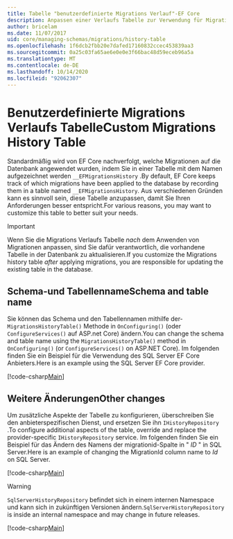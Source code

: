 ```yaml
---
title: Tabelle "benutzerdefinierte Migrations Verlauf"-EF Core
description: Anpassen einer Verlaufs Tabelle zur Verwendung für Migrationen mit Entity Framework Core
author: bricelam
ms.date: 11/07/2017
uid: core/managing-schemas/migrations/history-table
ms.openlocfilehash: 1f6dcb2fbb20e7dafed17160832ccec453839aa3
ms.sourcegitcommit: 0a25c03fa65ae6e0e0e3f66bac48d59eceb96a5a
ms.translationtype: MT
ms.contentlocale: de-DE
ms.lasthandoff: 10/14/2020
ms.locfileid: "92062307"
---
```

# <a name="custom-migrations-history-table"></a><span data-ttu-id="5b878-103">Benutzerdefinierte Migrations Verlaufs Tabelle</span><span class="sxs-lookup"><span data-stu-id="5b878-103">Custom Migrations History Table</span></span>

<span data-ttu-id="5b878-104">Standardmäßig wird von EF Core nachverfolgt, welche Migrationen auf die Datenbank angewendet wurden, indem Sie in einer Tabelle mit dem Namen aufgezeichnet werden `__EFMigrationsHistory` .</span><span class="sxs-lookup"><span data-stu-id="5b878-104">By default, EF Core keeps track of which migrations have been applied to the database by recording them in a table named `__EFMigrationsHistory`.</span></span> <span data-ttu-id="5b878-105">Aus verschiedenen Gründen kann es sinnvoll sein, diese Tabelle anzupassen, damit Sie Ihren Anforderungen besser entspricht.</span><span class="sxs-lookup"><span data-stu-id="5b878-105">For various reasons, you may want to customize this table to better suit your needs.</span></span>

> [!IMPORTANT]
> <span data-ttu-id="5b878-106">Wenn Sie die Migrations Verlaufs Tabelle *nach* dem Anwenden von Migrationen anpassen, sind Sie dafür verantwortlich, die vorhandene Tabelle in der Datenbank zu aktualisieren.</span><span class="sxs-lookup"><span data-stu-id="5b878-106">If you customize the Migrations history table *after* applying migrations, you are responsible for updating the existing table in the database.</span></span>

## <a name="schema-and-table-name"></a><span data-ttu-id="5b878-107">Schema-und Tabellenname</span><span class="sxs-lookup"><span data-stu-id="5b878-107">Schema and table name</span></span>

<span data-ttu-id="5b878-108">Sie können das Schema und den Tabellennamen mithilfe der- `MigrationsHistoryTable()` Methode in `OnConfiguring()` (oder `ConfigureServices()` auf ASP.net Core) ändern.</span><span class="sxs-lookup"><span data-stu-id="5b878-108">You can change the schema and table name using the `MigrationsHistoryTable()` method in `OnConfiguring()` (or `ConfigureServices()` on ASP.NET Core).</span></span> <span data-ttu-id="5b878-109">Im folgenden finden Sie ein Beispiel für die Verwendung des SQL Server EF Core Anbieters.</span><span class="sxs-lookup"><span data-stu-id="5b878-109">Here is an example using the SQL Server EF Core provider.</span></span>

[!code-csharp[Main](../../../../samples/core/Schemas/Migrations/MigrationTableNameContext.cs#TableNameContext)]

## <a name="other-changes"></a><span data-ttu-id="5b878-110">Weitere Änderungen</span><span class="sxs-lookup"><span data-stu-id="5b878-110">Other changes</span></span>

<span data-ttu-id="5b878-111">Um zusätzliche Aspekte der Tabelle zu konfigurieren, überschreiben Sie den anbieterspezifischen Dienst, und ersetzen Sie ihn `IHistoryRepository` .</span><span class="sxs-lookup"><span data-stu-id="5b878-111">To configure additional aspects of the table, override and replace the provider-specific `IHistoryRepository` service.</span></span> <span data-ttu-id="5b878-112">Im folgenden finden Sie ein Beispiel für das Ändern des Namens der migrationid-Spalte in " *ID* " in SQL Server.</span><span class="sxs-lookup"><span data-stu-id="5b878-112">Here is an example of changing the MigrationId column name to *Id* on SQL Server.</span></span>

[!code-csharp[Main](../../../../samples/core/Schemas/Migrations/MyHistoryRepository.cs#HistoryRepositoryContext)]

> [!WARNING]
> <span data-ttu-id="5b878-113">`SqlServerHistoryRepository` befindet sich in einem internen Namespace und kann sich in zukünftigen Versionen ändern.</span><span class="sxs-lookup"><span data-stu-id="5b878-113">`SqlServerHistoryRepository` is inside an internal namespace and may change in future releases.</span></span>

[!code-csharp[Main](../../../../samples/core/Schemas/Migrations/MyHistoryRepository.cs#HistoryRepository)]

